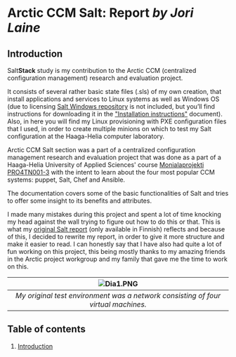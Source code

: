 **Arctic CCM Salt: Report** *by Jori Laine*
===================

## Introduction

Salt**Stack** study is my contribution to the Arctic CCM (centralized configuration management) research and evaluation project.

It consists of several rather basic state files (.sls) of my own creation, that install applications and services to Linux systems as well as Windows OS (due to licensing [Salt Windows repository](https://docs.saltstack.com/en/latest/topics/windows/windows-package-manager.html) is not included, but you’ll find instructions for downloading it in the ["Installation instructions"](https://github.com/joonaleppalahti/CCM/blob/master/salt/Installation%20instructions.md) document). Also, in here you will find my Linux provisioning with PXE configuration files that I used, in order to create multiple minions on which to test my Salt configuration at the Haaga-Helia computer laboratory.

Arctic CCM Salt section was a part of a centralized configuration management research and evaluation project that was done as a part of a Haaga-Helia University of Applied Sciences' course [Monialaprojekti PRO4TN001-3](http://www.haaga-helia.fi/fi/opinto-opas/opintojaksokuvaukset/PRO4TN001) with the intent to learn about the four most popular CCM systems: puppet, Salt, Chef and Ansible.

The documentation covers some of the basic functionalities of Salt and tries to offer some insight to its benefits and attributes.

I made many mistakes during this project and spent a lot of time knocking my head against the wall trying to figure out how to do this or that. This is what my [original Salt report](https://github.com/joonaleppalahti/CCM/blob/master/salt/Origin%20(in%20finnish)/Salt%20raportti.md) (only available in Finnish) reflects and because of this, I decided to rewrite my report, in order to give it more structure and make it easier to read. I can honestly say that I have also had quite a lot of fun working on this project, this being mostly thanks to my amazing friends in the Arctic project workgroup and my family that gave me the time to work on this.

| ![Dia1.PNG](https://github.com/joonaleppalahti/CCM/blob/master/salt/saltimg/Dia1.PNG) | 
|:--:| 
| *My original test environment was a network consisting of four virtual machines.* |


## Table of contents
1. [Introduction](#introduction)

